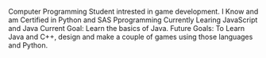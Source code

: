 Computer Programming Student intrested in game development.
I Know and am Certified in Python and SAS Pprogramming
Currently Learing JavaScript and Java
Current Goal: Learn the basics of Java.
Future Goals: To Learn Java and C++, design and make a couple of games using those languages and Python.
